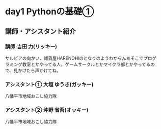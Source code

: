 # day1 Pythonの基礎①
## 講師・アシスタント紹介

### 講師:吉田 力(リッキー)
<div style="display:flex">
<img>

</img>
サルビアの向かい、雑貨屋HARENOHIのとなりのようわからんあそこでプログラミング教室とかやってる人。ゲームサークルとかマイクラ部とかやってるので、見かけたら声かけてね。
</div>


### アシスタント① 大垣 ゆうき(ガッキー)
八幡平市地域おこし協力隊
### アシスタント② 沖野 省吾(オッキー)
八幡平市地域おこし協力隊

